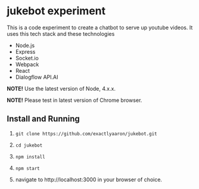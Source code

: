 # jukebot experiment
This is a code experiment to create a chatbot to serve up youtube videos. It uses this tech stack and these technologies

- Node.js
- Express
- Socket.io
- Webpack
- React
- Dialogflow API.AI

**NOTE!** Use the latest version of Node, 4.x.x.

**NOTE!** Please test in latest version of Chrome browser.

## Install and Running
1. `git clone https://github.com/exactlyaaron/jukebot.git`

2. `cd jukebot`

3. `npm install`

4. `npm start`

5. navigate to http://localhost:3000 in your browser of choice.
